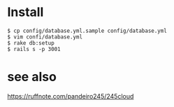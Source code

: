 # Install

```
$ cp config/database.yml.sample config/database.yml
$ vim confi/database.yml
$ rake db:setup
$ rails s -p 3001
```

# see also  
https://ruffnote.com/pandeiro245/245cloud
